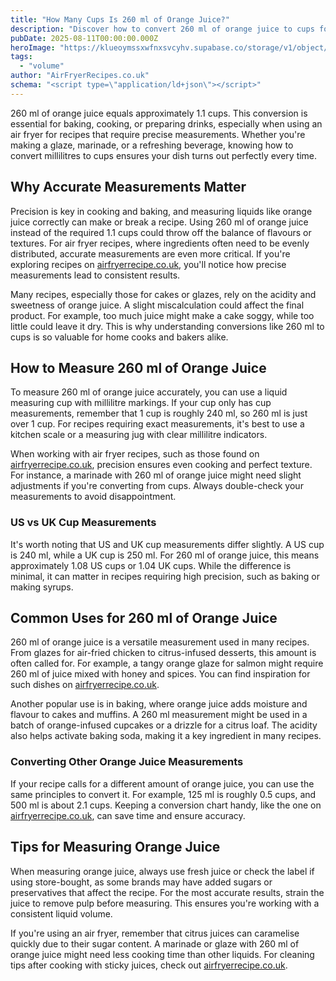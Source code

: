 ```yaml
---
title: "How Many Cups Is 260 ml of Orange Juice?"
description: "Discover how to convert 260 ml of orange juice to cups for perfect baking and cooking measurements every time. Get the exact conversion now!"
pubDate: 2025-08-11T00:00:00.000Z
heroImage: "https://klueoymssxwfnxsvcyhv.supabase.co/storage/v1/object/public/md/how-many-cups-is-260-ml-of-orange-juice-4edb4329.webp"
tags:
  - "volume"
author: "AirFryerRecipes.co.uk"
schema: "<script type=\"application/ld+json\"></script>"
---
```


<p>260 ml of orange juice equals approximately 1.1 cups. This conversion is essential for baking, cooking, or preparing drinks, especially when using an air fryer for recipes that require precise measurements. Whether you're making a glaze, marinade, or a refreshing beverage, knowing how to convert millilitres to cups ensures your dish turns out perfectly every time.</p>

<h2>Why Accurate Measurements Matter</h2>
<p>Precision is key in cooking and baking, and measuring liquids like orange juice correctly can make or break a recipe. Using 260 ml of orange juice instead of the required 1.1 cups could throw off the balance of flavours or textures. For air fryer recipes, where ingredients often need to be evenly distributed, accurate measurements are even more critical. If you're exploring recipes on <a href=https://www.airfryerrecipe.co.uk/recipes>airfryerrecipe.co.uk</a>, you'll notice how precise measurements lead to consistent results.</p>

<p>Many recipes, especially those for cakes or glazes, rely on the acidity and sweetness of orange juice. A slight miscalculation could affect the final product. For example, too much juice might make a cake soggy, while too little could leave it dry. This is why understanding conversions like 260 ml to cups is so valuable for home cooks and bakers alike.</p>

<h2>How to Measure 260 ml of Orange Juice</h2>
<p>To measure 260 ml of orange juice accurately, you can use a liquid measuring cup with millilitre markings. If your cup only has cup measurements, remember that 1 cup is roughly 240 ml, so 260 ml is just over 1 cup. For recipes requiring exact measurements, it's best to use a kitchen scale or a measuring jug with clear millilitre indicators.</p>

<p>When working with air fryer recipes, such as those found on <a href=https://www.airfryerrecipe.co.uk/recipe-category/dessert>airfryerrecipe.co.uk</a>, precision ensures even cooking and perfect texture. For instance, a marinade with 260 ml of orange juice might need slight adjustments if you're converting from cups. Always double-check your measurements to avoid disappointment.</p>

<h3>US vs UK Cup Measurements</h3>
<p>It's worth noting that US and UK cup measurements differ slightly. A US cup is 240 ml, while a UK cup is 250 ml. For 260 ml of orange juice, this means approximately 1.08 US cups or 1.04 UK cups. While the difference is minimal, it can matter in recipes requiring high precision, such as baking or making syrups.</p>

<h2>Common Uses for 260 ml of Orange Juice</h2>
<p>260 ml of orange juice is a versatile measurement used in many recipes. From glazes for air-fried chicken to citrus-infused desserts, this amount is often called for. For example, a tangy orange glaze for salmon might require 260 ml of juice mixed with honey and spices. You can find inspiration for such dishes on <a href=https://www.airfryerrecipe.co.uk/recipe-category/salmon>airfryerrecipe.co.uk</a>.</p>

<p>Another popular use is in baking, where orange juice adds moisture and flavour to cakes and muffins. A 260 ml measurement might be used in a batch of orange-infused cupcakes or a drizzle for a citrus loaf. The acidity also helps activate baking soda, making it a key ingredient in many recipes.</p>

<h3>Converting Other Orange Juice Measurements</h3>
<p>If your recipe calls for a different amount of orange juice, you can use the same principles to convert it. For example, 125 ml is roughly 0.5 cups, and 500 ml is about 2.1 cups. Keeping a conversion chart handy, like the one on <a href=https://www.airfryerrecipe.co.uk/air-fryer-conversion-chart>airfryerrecipe.co.uk</a>, can save time and ensure accuracy.</p>

<h2>Tips for Measuring Orange Juice</h2>
<p>When measuring orange juice, always use fresh juice or check the label if using store-bought, as some brands may have added sugars or preservatives that affect the recipe. For the most accurate results, strain the juice to remove pulp before measuring. This ensures you're working with a consistent liquid volume.</p>

<p>If you're using an air fryer, remember that citrus juices can caramelise quickly due to their sugar content. A marinade or glaze with 260 ml of orange juice might need less cooking time than other liquids. For cleaning tips after cooking with sticky juices, check out <a href=https://www.airfryerrecipe.co.uk/air-fryer-cleaner>airfryerrecipe.co.uk</a>.</p>